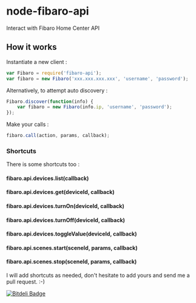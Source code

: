 node-fibaro-api
===========

Interact with Fibaro Home Center API

## How it works

Instantiate a new client :
```javascript
var Fibaro = require('fibaro-api');
var fibaro = new Fibaro('xxx.xxx.xxx.xxx', 'username', 'password');
```

Alternatively, to attempt auto discovery :
```javascript
Fibaro.discover(function(info) {
    var fibaro = new Fibaro(info.ip, 'username', 'password');
});
```

Make your calls :

```javascript
fibaro.call(action, params, callback);
```

### Shortcuts

There is some shortcuts too :

#### fibaro.api.devices.list(callback)
#### fibaro.api.devices.get(deviceId, callback)
#### fibaro.api.devices.turnOn(deviceId, callback)
#### fibaro.api.devices.turnOff(deviceId, callback)
#### fibaro.api.devices.toggleValue(deviceId, callback)
#### fibaro.api.scenes.start(sceneId, params, callback)
#### fibaro.api.scenes.stop(sceneId, params, callback)

I will add shortcuts as needed, don't hesitate to add yours and send me a pull request. :-)

[![Bitdeli Badge](https://d2weczhvl823v0.cloudfront.net/leeroybrun/node-fibaro-api/trend.png)](https://bitdeli.com/free "Bitdeli Badge")
